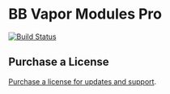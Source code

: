 # BB Vapor Modules Pro

[![Build Status](https://travis-ci.org/ronalfy/bb-vapor-modules-pro.svg?branch=dev)](https://travis-ci.org/ronalfy/bb-vapor-modules-pro)

## Purchase a License

<a href="https://bbvapormodules.com">Purchase a license for updates and support</a>.
